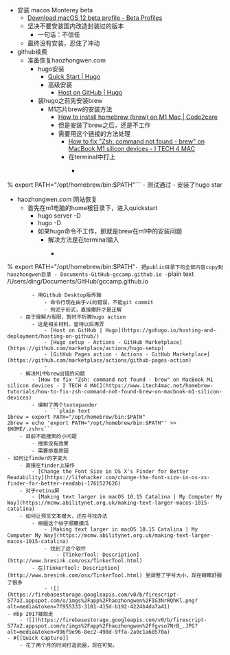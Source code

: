 - 安装 macos Monterey beta
    - [Download macOS 12 beta profile - Beta Profiles](https://betaprofiles.com/install/macos-12/)
    - 坚决不要安装国内改造封装过的版本
        - 一句话：不信任
    - 最终没有安装，忍住了冲动
- github续费
    - 准备恢复haozhongwen.com
        - hugo安装
            - [Quick Start | Hugo](https://gohugo.io/getting-started/quick-start/)
            - 高级安装
                - [Host on GitHub | Hugo](https://gohugo.io/hosting-and-deployment/hosting-on-github/)
        - 装hugo之前先安装brew
            - M1芯片brew的安装方法
                - [How to install homebrew (brew) on M1 Mac | Code2care](https://code2care.org/howto/install-homebrew-brew-on-m1-mac)
                - 但是安装了brew之后，还是不工作
                - 需要用这个链接的方法处理
                    - [How to fix "Zsh: command not found - brew" on MacBook M1 silicon devices - I TECH 4 MAC](https://www.itech4mac.net/homebrew-tutorials/how-to-fix-zsh-command-not-found-brew-on-macbook-m1-silicon-devices)
                    - 在terminal中打上
                        - ```plain text
% export PATH="/opt/homebrew/bin:$PATH"```
                    - 测试通过
            - 安装了hugo star
- haozhongwen.com 网站恢复
    - 首先在m1电脑的home根目录下，进入quickstart
        - hugo server -D
        - hugo -D
        - 如果hugo命令不工作，那就是brew在m1中的安装问题
            - 解决方法是在terminal输入
                - ```plain text
% export PATH="/opt/homebrew/bin:$PATH"```
        - 把public目录下的全部内容copy到haozhongwen目录
            - Documents-GitHub-gccamp.github.io
                - ```plain text
/Users/ding/Documents/GitHub/gccamp.github.io
```
        - 用Github Desktop版传输
            - 命令行现在由于vi的错误，不能git commit
            - 拘泥于形式，直接爆肝才是正解
    - 由于理解力有限，暂时不折腾hugo action
        - 这是相关材料，留待以后再弄
            - [Host on GitHub | Hugo](https://gohugo.io/hosting-and-deployment/hosting-on-github/)
            - [Hugo setup · Actions · GitHub Marketplace](https://github.com/marketplace/actions/hugo-setup)
            - [GitHub Pages action · Actions · GitHub Marketplace](https://github.com/marketplace/actions/github-pages-action)
            - 
    - 解决M1中brew出错的问题
        - [How to fix "Zsh: command not found - brew" on MacBook M1 silicon devices - I TECH 4 MAC](https://www.itech4mac.net/homebrew-tutorials/how-to-fix-zsh-command-not-found-brew-on-macbook-m1-silicon-devices)
        - 编制了两个textepander
            - ```plain text
1brew = export PATH="/opt/homebrew/bin:$PATH"
2brew = echo 'export PATH="/opt/homebrew/bin:$PATH"' >> $HOME/.zshrc```
    - 目前不能搜索的小问题
        - 搜索没有效果
        - 需要排查原因
- 如何让finder的字变大
    - 直接在finder上操作
        - [Change the Font Size in OS X's Finder for Better Readability](https://lifehacker.com/change-the-font-size-in-os-xs-finder-for-better-readabi-1761527626)
    - 对于retina屏
        - [Making text larger in macOS 10.15 Catalina | My Computer My Way](https://mcmw.abilitynet.org.uk/making-text-larger-macos-1015-catalina)
    - 如何让预览文本增大，还在寻找办法
        - 根据这个帖子顺藤摸瓜
            - [Making text larger in macOS 10.15 Catalina | My Computer My Way](https://mcmw.abilitynet.org.uk/making-text-larger-macos-1015-catalina)
            - 找到了这个软件
                - [TinkerTool: Description](http://www.bresink.com/osx/TinkerTool.html)
        - 在[TinkerTool: Description](http://www.bresink.com/osx/TinkerTool.html) 里调整了字号大小，现在眼睛舒服了很多
            - ![](https://firebasestorage.googleapis.com/v0/b/firescript-577a2.appspot.com/o/imgs%2Fapp%2Fhaozhongwen%2FIG3NrRQhKl.png?alt=media&token=7f955333-3101-415d-b192-4224b4da7a41)
- mbp 2017被取走
    - ![](https://firebasestorage.googleapis.com/v0/b/firescript-577a2.appspot.com/o/imgs%2Fapp%2Fhaozhongwen%2Ffgvso7NrB_.JPG?alt=media&token=996f9e96-8ec2-498d-9ffa-2a0c1a68570a)
- #[[Quick Capture]]
    - 花了两个月的时间打造武器，现在可矣。
